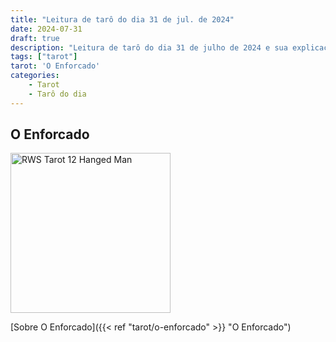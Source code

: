 ```yaml
---
title: "Leitura de tarô do dia 31 de jul. de 2024"
date: 2024-07-31
draft: true
description: "Leitura de tarô do dia 31 de julho de 2024 e sua explicação"
tags: ["tarot"]
tarot: 'O Enforcado'
categories:
    - Tarot
    - Tarô do dia
---
```


## O Enforcado

<img width="256" alt="RWS Tarot 12 Hanged Man" src="https://upload.wikimedia.org/wikipedia/commons/thumb/2/2b/RWS_Tarot_12_Hanged_Man.jpg/512px-RWS_Tarot_12_Hanged_Man.jpg?20240404061127">


[Sobre O Enforcado]({{< ref "tarot/o-enforcado" >}} "O Enforcado")
